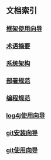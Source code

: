 ## 文档索引
### [框架使用向导](user_guide.md)
### [术语摘要](term-summary.md)
### [系统架构](doc/design/README.MD)
### [部署规范](doc/规范相关文档/deploy.md)
### [编程规范](doc/规范相关文档/编程规范/README.md)
### [log4j使用向导](doc/规范相关文档/log4e/README.md)
### [git安装向导](doc/规范相关文档/gitlab-install.md)
### [git使用向导](doc/规范相关文档/git_user_manual.md)
